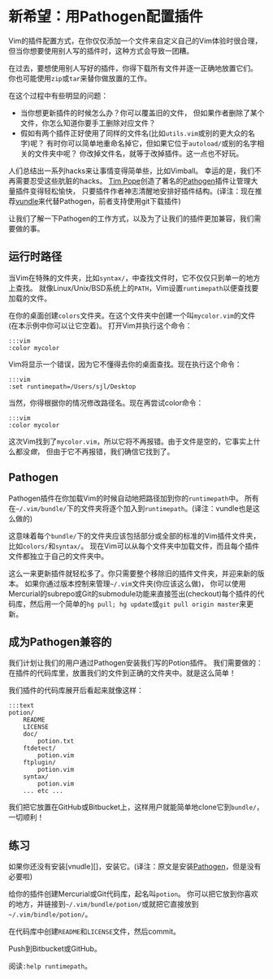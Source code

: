 新希望：用Pathogen配置插件
=======================================

Vim的插件配置方式，在你仅仅添加一个文件来自定义自己的Vim体验时很合理，
但当你想要使用别人写的插件时，这种方式会导致一团糟。

在过去，要想使用别人写好的插件，你得下载所有文件并逐一正确地放置它们。
你也可能使用`zip`或`tar`来替你做放置的工作。

在这个过程中有些明显的问题：

* 当你想更新插件的时候怎么办？你可以覆盖旧的文件，
  但如果作者删除了某个文件，你怎么知道你要手工删除对应文件？
* 假如有两个插件正好使用了同样的文件名(比如`utils.vim`或别的更大众的名字)呢？
  有时你可以简单地重命名掉它，但如果它位于`autoload/`或别的名字相关的文件夹中呢？
  你改掉文件名，就等于改掉插件。这一点也不好玩。

人们总结出一系列hacks来让事情变得简单些，比如Vimball。
幸运的是，我们不再需要忍受这些肮脏的hacks。
[Tim Pope][]创造了著名的[Pathogen][]插件让管理大量插件变得轻松愉快，
只要插件作者神志清醒地安排好插件结构。(译注：现在推荐[vundle][]来代替Pathogen，前者支持使用git下载插件)

让我们了解一下Pathogen的工作方式，以及为了让我们的插件更加兼容，我们需要做的事。

[Tim Pope]: http://tpo.pe/
[Pathogen]: http://www.vim.org/scripts/script.php?script_id=2332
[vundle]: https://github.com/gmarik/vundle

运行时路径
-----------

当Vim在特殊的文件夹，比如`syntax/`，中查找文件时，它不仅仅只到单一的地方上查找。
就像Linux/Unix/BSD系统上的`PATH`，Vim设置`runtimepath`以便查找要加载的文件。

在你的桌面创建`colors`文件夹。在这个文件夹中创建一个叫`mycolor.vim`的文件(在本示例中你可以让它空着)。
打开Vim并执行这个命令：

    :::vim
    :color mycolor

Vim将显示一个错误，因为它不懂得去你的桌面查找。现在执行这个命令：

    :::vim
    :set runtimepath=/Users/sjl/Desktop

当然，你得根据你的情况修改路径名。现在再尝试color命令：

    :::vim
    :color mycolor

这次Vim找到了`mycolor.vim`，所以它将不再报错。由于文件是空的，它事实上什么都没*做*，
但由于它不再报错，我们确信它找到了。

Pathogen
--------

Pathogen插件在你加载Vim的时候自动地把路径加到你的`runtimepath`中。
所有在`~/.vim/bundle/`下的文件夹将逐个加入到`runtimepath`。(译注：vundle也是这么做的)

这意味着每个`bundle/`下的文件夹应该包括部分或全部的标准的Vim插件文件夹，比如`colors/`和`syntax/`。
现在Vim可以从每个文件夹中加载文件，而且每个插件文件都独立于自己的文件夹中。

这么一来更新插件就轻松多了。你只需要整个移除旧的插件文件夹，并迎来新的版本。
如果你通过版本控制来管理`~/.vim`文件夹(你应该这么做)，
你可以使用Mercurial的subrepo或Git的submodule功能来直接签出(checkout)每个插件的代码库，然后用一个简单的`hg pull; hg update`或`git pull origin master`来更新。

成为Pathogen兼容的
-------------------------

我们计划让我们的用户通过Pathogen安装我们写的Potion插件。
我们需要做的：在插件的代码库里，放置我们的文件到正确的文件夹中。就是这么简单！

我们插件的代码库展开后看起来就像这样：

    :::text
    potion/
        README
        LICENSE
        doc/
            potion.txt
        ftdetect/
            potion.vim
        ftplugin/
            potion.vim
        syntax/
            potion.vim
        ... etc ...

我们把它放置在GitHub或Bitbucket上，这样用户就能简单地clone它到`bundle/`，一切顺利！

练习
---------

如果你还没有安装[vnudle][]，安装它。(译注：原文是安装[Pathogen][]，但是没有必要啦)

给你的插件创建Mercurial或Git代码库，起名叫`potion`。
你可以把它放到你喜欢的地方，并链接到`~/.vim/bundle/potion/`或就把它直接放到`~/.vim/bindle/potion/`。

在代码库中创建`README`和`LICENSE`文件，然后commit。

Push到Bitbucket或GitHub。

阅读`:help runtimepath`。
